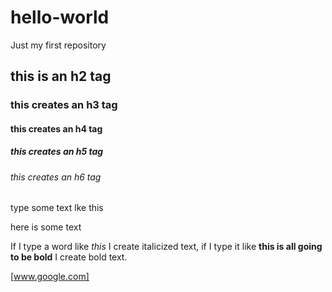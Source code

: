 # hello-world
Just my first repository
## this is an h2 tag
### this creates an h3 tag
#### this creates an h4 tag
##### this creates an h5 tag
###### this creates an h6 tag

type some text lke this

here is some text

If I type a word like *this* I create italicized text, if I type it like **this is all going to be bold** I create bold text.

[www.google.com]

